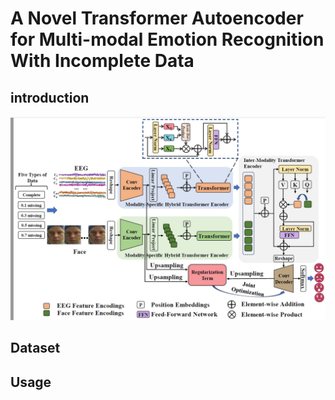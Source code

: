 # A Novel Transformer Autoencoder for Multi-modal Emotion Recognition With Incomplete Data

## introduction

![](picture.png)

## Dataset

## Usage
